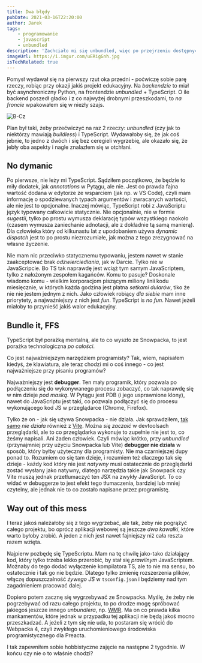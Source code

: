 ```yaml
---
title: Dwa błędy
pubDate: 2021-03-16T22:20:00
author: Jarek
tags:
    - programowanie
    - javascript
    - unbundled
description: 'Zachciało mi się unbundled, więc po przejrzeniu dostępnych opcji wybrałem Snowpack, ale już po tygodniu okazało się to sporym błędem. A właściwie dwoma, bo przy okazji chciałem łyknąć coś z TypeScriptu.'
imageUrl: https://i.imgur.com/uERigGnh.jpg
isTechRelated: true
---
```


Pomysł wydawał się na pierwszy rzut oka przedni - poćwiczę sobie parę rzeczy, robiąc przy okazji jakiś projekt edukacyjny. Na _backendzie_ to miał być asynchroniczny Python, na frontendzie _unbundled_ + TypeScript. O ile backend poszedł gładko i z co najwyżej drobnymi przeszkodami, to _na froncie_ wpakowałem się w niezły szajs.

![B-Cz](https://i.imgur.com/uERigGnh.jpg)

Plan był taki, żeby przećwiczyć na raz 2 rzeczy: _unbundled_ (czy jak to niektórzy mawiają _buildless_) i TypeScript. Wydawałoby się, że jak coś jebnie, to jedno z dwóch i się bez ceregieli wygrzebię, ale okazało się, że jebły oba aspekty i nagle znalazłem się w otchłani.

## No dymanic

Po pierwsze, nie leży mi TypeScript. Sądziłem początkowo, że będzie to miły dodatek, jak _annotations_ w Pytągu, ale nie. Jest co prawda fajna wartość dodana w edytorze ze wsparciem (jak np. w VS Code), czyli mam informację o spodziewanych typach argumentów i zwracanych wartości, ale nie jest to opcjonalne. Inaczej mówiąc, TypeScript robi z JavaScriptu język typowany całkowicie statycznie. Nie opcjonalnie, nie w formie _sugestii_, tylko po prostu wymusza deklarację typów wszystkiego naokoło (czasem wymusza zaniechanie adnotacji, ale z dokładnie tą samą manierą). Dla człowieka który od kilkunastu lat z upodobaniem używa _dynamic dispatch_ jest to po prostu niezrozumiałe, jak można z tego zrezygnować na własne życzenie.

Nie mam nic przeciwko statycznemu typowaniu, jestem nawet w stanie zaakceptować brak _odzwierciedlania_, jak w Darcie. Tylko nie w JavaScripcie. Bo TS tak naprawdę jest wciąż tym samym JavaScriptem, tylko z nałożonym zespołem kagańców. Komu to pasuje? Doskonale wiadomo komu - wielkim korporacjom piszącym miliony linii kodu miesięcznie, w których każda godzina jest płatna _setkami dularów_, tiko że nie nie jestem jednym z nich. Jako człowiek robiący _dla siebie_ mam inne priorytety, a najważniejszy z nich jest _fun_. TypeScript is _no fun_. Nawet jeżeli miałoby to przynieść jakiś walor edukacyjny.

## Bundle it, FFS

TypeScript był porażką mentalną, ale to co wyszło ze Snowpacka, to jest porażka technologiczna _po całości_.

Co jest najważniejszym narzędziem programisty? Tak, wiem, napisałem kiedyś, że klawiatura, ale teraz chodzi mi o coś innego - co jest najważniejsze przy pisaniu programów?

Najważniejszy jest **debugger**. Ten mały programik, który pozwala po podłączeniu się do wykonywanego procesu zobaczyć, co tak naprawdę się w nim dzieje _pod maską_. W Pytągu jest PDB (i jego usprawnione klony), nawet do JavaScriptu jest taki, co pozwala podłączyć się do procesu wykonującego kod JS w przeglądarce (Chrome, Firefox).

Tylko że on - jak się używa Snowpacka - nie działa. Jak sprawdziłem, [tak samo](https://github.com/vitejs/vite/issues?q=is%3Aissue+debugger) _nie działa_ również z [Vite](https://vitejs.dev/). Można _się zaczaić_ w devtoolsach przeglądarki, ale to co przeglądarka wykonuje to zupełnie nie jest to, co żeśmy napisali. Ani żaden człowiek. Czyli mówiąc krótko, przy _unbundled_ (przynajmniej przy użyciu Snowpacka lub Vite) **debugger nie działa** w sposób, który byłby użyteczny dla programisty. Nie ma czarniejszej dupy ponad to. Rozumiem co się tam dzieje, i rozumiem też dlaczego tak się dzieje - każdy kod który nie jest _natywny_ musi ostatecznie do przeglądarki zostać wysłany jako natywny, dlatego narzędzia takie jak Snowpack czy Vite muszą jednak przetłumaczyć ten JSX na zwykły JavaScript. To co widać w debuggerze to jest efekt tego tłumaczenia, bardziej lub mniej czytelny, ale jednak nie to co zostało napisane przez programistę.

## Way out of this mess

I teraz jakoś należałoby się z tego wygrzebać, ale tak, żeby nie pogrążyć całego projektu, bo oprócz aplikacji webowej są jeszcze _dwa kawałki_, które warto byłoby zrobić. A jeden z nich jest nawet fajniejszy niż cała reszta razem wzięta.

Najpierw pozbędę się TypeScriptu. Mam na tę chwilę jako-tako działający kod, który tylko trzeba lekko przerobić, by stał się *prawilnym* JavaScriptem. Możnaby do tego dodać wyłączenie kompilatora TS, ale to nie ma sensu, bo ostatecznie i tak go nie będzie. Dlatego tylko zmienię rozszerzenia plików, włączę dopuszczalność _żywego JS_ w `tsconfig.json` i będziemy nad tym zagadnieniem pracować dalej.

Dopiero potem zacznę się wygrzebywać ze Snowpacka. Myślę, że żeby nie pogrzebywać od razu całego projektu, to po drodze mogę spróbować jakiegoś jeszcze innego _unbundlera_, np. [WMR](https://github.com/preactjs/wmr). Ma on co prawda kilka mankamentów, które jednak w przypadku tej aplikacji nie będą jakoś mocno przeszkadzać. A jeżeli z tym się nie uda, to postaram się wrócić do Webpacka 4, czyli zwykłego uruchomieniowego środowiska programistycznego dla Preacta.

I tak zapewniłem sobie hobbistyczne zajęcie na następne 2 tygodnie. W końcu czy nie o to właśnie chodzi?

